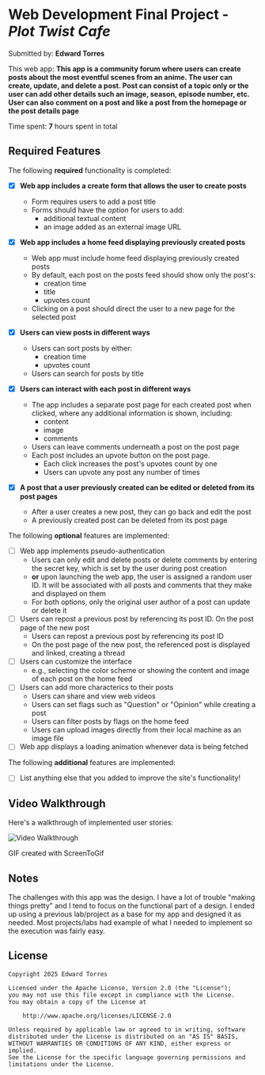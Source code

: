 # Web Development Final Project - *Plot Twist Cafe*

Submitted by: **Edward Torres**

This web app: **This app is a community forum where users can create posts about the most eventful scenes from an anime. The user can create, update, and delete a post. Post can consist of a topic only or the user can add other details such an image, season, episode number, etc. User can also comment on a post and like a post from the homepage or the post details page**

Time spent: **7** hours spent in total

## Required Features

The following **required** functionality is completed:


- [x] **Web app includes a create form that allows the user to create posts**
  - Form requires users to add a post title
  - Forms should have the *option* for users to add: 
    - additional textual content
    - an image added as an external image URL
- [x] **Web app includes a home feed displaying previously created posts**
  - Web app must include home feed displaying previously created posts
  - By default, each post on the posts feed should show only the post's:
    - creation time
    - title 
    - upvotes count
  - Clicking on a post should direct the user to a new page for the selected post
- [x] **Users can view posts in different ways**
  - Users can sort posts by either:
    -  creation time
    -  upvotes count
  - Users can search for posts by title
- [x] **Users can interact with each post in different ways**
  - The app includes a separate post page for each created post when clicked, where any additional information is shown, including:
    - content
    - image
    - comments
  - Users can leave comments underneath a post on the post page
  - Each post includes an upvote button on the post page. 
    - Each click increases the post's upvotes count by one
    - Users can upvote any post any number of times

- [x] **A post that a user previously created can be edited or deleted from its post pages**
  - After a user creates a new post, they can go back and edit the post
  - A previously created post can be deleted from its post page

The following **optional** features are implemented:


- [ ] Web app implements pseudo-authentication
  - Users can only edit and delete posts or delete comments by entering the secret key, which is set by the user during post creation
  - **or** upon launching the web app, the user is assigned a random user ID. It will be associated with all posts and comments that they make and displayed on them
  - For both options, only the original user author of a post can update or delete it
- [ ] Users can repost a previous post by referencing its post ID. On the post page of the new post
  - Users can repost a previous post by referencing its post ID
  - On the post page of the new post, the referenced post is displayed and linked, creating a thread
- [ ] Users can customize the interface
  - e.g., selecting the color scheme or showing the content and image of each post on the home feed
- [ ] Users can add more characterics to their posts
  - Users can share and view web videos
  - Users can set flags such as "Question" or "Opinion" while creating a post
  - Users can filter posts by flags on the home feed
  - Users can upload images directly from their local machine as an image file
- [ ] Web app displays a loading animation whenever data is being fetched

The following **additional** features are implemented:

* [ ] List anything else that you added to improve the site's functionality!

## Video Walkthrough

Here's a walkthrough of implemented user stories:

<img src='http://i.imgur.com/link/to/your/gif/file.gif' title='Video Walkthrough' width='' alt='Video Walkthrough' />

<!-- Replace this with whatever GIF tool you used! -->
GIF created with ScreenToGif



## Notes

The challenges with this app was the design. I have a lot of trouble "making things pretty" and I tend to focus on the functional part of a design. I ended up using a previous lab/project as a base for my app and designed it as needed. Most projects/labs had example of what I needed to implement so the execution was fairly easy.

## License

    Copyright 2025 Edward Torres

    Licensed under the Apache License, Version 2.0 (the "License");
    you may not use this file except in compliance with the License.
    You may obtain a copy of the License at

        http://www.apache.org/licenses/LICENSE-2.0

    Unless required by applicable law or agreed to in writing, software
    distributed under the License is distributed on an "AS IS" BASIS,
    WITHOUT WARRANTIES OR CONDITIONS OF ANY KIND, either express or implied.
    See the License for the specific language governing permissions and
    limitations under the License.